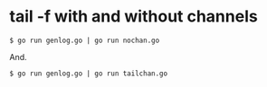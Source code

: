 # tail -f with and without channels

```
$ go run genlog.go | go run nochan.go
```

And.

```
$ go run genlog.go | go run tailchan.go
```

